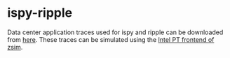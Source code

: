 # ispy-ripple

Data center application traces used for ispy and ripple can be downloaded from [here](https://drive.google.com/file/d/1tN8Jw1TcZ9CrDzDWK0HFUD-nVLhZDW9e/view?usp=sharing). These traces can be simulated using the [Intel PT frontend of zsim](https://github.com/stanford-mast/zsim/tree/memtrace).
